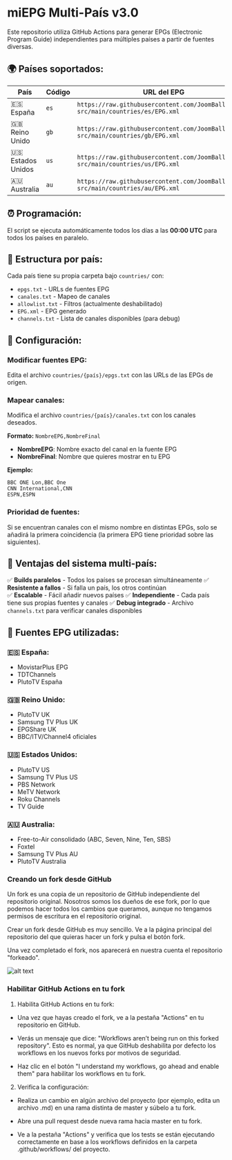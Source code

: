 # miEPG Multi-País v3.0

Este repositorio utiliza GitHub Actions para generar EPGs (Electronic Program Guide) independientes para múltiples países a partir de fuentes diversas.

## 🌍 **Países soportados:**

| País | Código | URL del EPG | Estado |
|------|--------|-------------|--------|
| 🇪🇸 España | `es` | `https://raw.githubusercontent.com/JoomBall/miEPG-src/main/countries/es/EPG.xml` | ✅ Activo |
| 🇬🇧 Reino Unido | `gb` | `https://raw.githubusercontent.com/JoomBall/miEPG-src/main/countries/gb/EPG.xml` | ✅ Activo |
| 🇺🇸 Estados Unidos | `us` | `https://raw.githubusercontent.com/JoomBall/miEPG-src/main/countries/us/EPG.xml` | 🚀 Nuevo |
| 🇦🇺 Australia | `au` | `https://raw.githubusercontent.com/JoomBall/miEPG-src/main/countries/au/EPG.xml` | 🚀 Nuevo |

## ⏰ **Programación:**
El script se ejecuta automáticamente todos los días a las **00:00 UTC** para todos los países en paralelo.

## 📁 **Estructura por país:**

Cada país tiene su propia carpeta bajo `countries/` con:
- `epgs.txt` - URLs de fuentes EPG
- `canales.txt` - Mapeo de canales 
- `allowlist.txt` - Filtros (actualmente deshabilitado)
- `EPG.xml` - EPG generado
- `channels.txt` - Lista de canales disponibles (para debug)

## 🔧 **Configuración:**

### **Modificar fuentes EPG:**
Edita el archivo `countries/{país}/epgs.txt` con las URLs de las EPGs de origen.

### **Mapear canales:**
Modifica el archivo `countries/{país}/canales.txt` con los canales deseados.

**Formato:** `NombreEPG,NombreFinal`
- **NombreEPG**: Nombre exacto del canal en la fuente EPG
- **NombreFinal**: Nombre que quieres mostrar en tu EPG

**Ejemplo:**
```
BBC ONE Lon,BBC One
CNN International,CNN
ESPN,ESPN
```

### **Prioridad de fuentes:**
Si se encuentran canales con el mismo nombre en distintas EPGs, solo se añadirá la primera coincidencia (la primera EPG tiene prioridad sobre las siguientes).

## 🚀 **Ventajas del sistema multi-país:**

✅ **Builds paralelos** - Todos los países se procesan simultáneamente
✅ **Resistente a fallos** - Si falla un país, los otros continúan  
✅ **Escalable** - Fácil añadir nuevos países
✅ **Independiente** - Cada país tiene sus propias fuentes y canales
✅ **Debug integrado** - Archivo `channels.txt` para verificar canales disponibles

## 📝 **Fuentes EPG utilizadas:**

### 🇪🇸 **España:**
- MovistarPlus EPG
- TDTChannels 
- PlutoTV España

### 🇬🇧 **Reino Unido:**
- PlutoTV UK
- Samsung TV Plus UK
- EPGShare UK
- BBC/ITV/Channel4 oficiales

### 🇺🇸 **Estados Unidos:**
- PlutoTV US
- Samsung TV Plus US
- PBS Network
- MeTV Network
- Roku Channels
- TV Guide

### 🇦🇺 **Australia:**
- Free-to-Air consolidado (ABC, Seven, Nine, Ten, SBS)
- Foxtel
- Samsung TV Plus AU
- PlutoTV Australia

### Creando un fork desde GitHub

Un fork es una copia de un repositorio de GitHub independiente del repositorio original. Nosotros somos los dueños de ese fork, por lo que podemos hacer todos los cambios que queramos, aunque no tengamos permisos de escritura en el repositorio original.

Crear un fork desde GitHub es muy sencillo. Ve a la página principal del repositorio del que quieras hacer un fork y pulsa el botón fork.

Una vez completado el fork, nos aparecerá en nuestra cuenta el repositorio "forkeado".

![alt text](https://raw.githubusercontent.com/davidmuma/miEPG/refs/heads/main/.github/workflows/fork1.png)

### Habilitar GitHub Actions en tu fork

1. Habilita GitHub Actions en tu fork:

  - Una vez que hayas creado el fork, ve a la pestaña "Actions" en tu repositorio en GitHub.

  - Verás un mensaje que dice: "Workflows aren’t being run on this forked repository". Esto es normal, ya que GitHub deshabilita por defecto los workflows en los nuevos forks por motivos de seguridad.

  - Haz clic en el botón "I understand my workflows, go ahead and enable them" para habilitar los workflows en tu fork.

2. Verifica la configuración:

  - Realiza un cambio en algún archivo del proyecto (por ejemplo, edita un archivo .md) en una rama distinta de master y súbelo a tu fork.

  - Abre una pull request desde nueva rama hacia master en tu fork.

  - Ve a la pestaña "Actions" y verifica que los tests se están ejecutando correctamente en base a los workflows definidos en la carpeta .github/workflows/ del proyecto.


